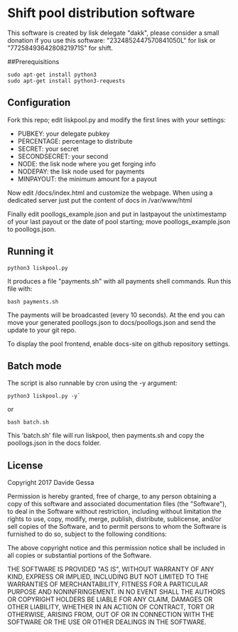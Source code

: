 # Shift pool distribution software
This software is created by lisk delegate "dakk", please consider a small donation if you
use this software: "2324852447570841050L" for lisk or "7725849364280821971S" for shift.

##Prerequisitions
```
sudo apt-get install python3
sudo apt-get install python3-requests
```
## Configuration
Fork this repo; edit liskpool.py and modify the first lines with your settings:

- PUBKEY: your delegate pubkey
- PERCENTAGE: percentage to distribute
- SECRET: your secret
- SECONDSECRET: your second
- NODE: the lisk node where you get forging info
- NODEPAY: the lisk node used for payments
- MINPAYOUT: the minimum amount for a payout

Now edit /docs/index.html and customize the webpage.
When using a dedicated server just put the content of docs in /var/www/html

Finally edit poollogs_example.json and put in lastpayout the unixtimestamp of your last payout or the
date of pool starting; move poollogs_example.json to poollogs.json.


## Running it

`python3 liskpool.py`

It produces a file "payments.sh" with all payments shell commands. Run this file with:

`bash payments.sh`

The payments will be broadcasted (every 10 seconds). At the end you can move your generated
poollogs.json to docs/poollogs.json and send the update to your git repo.

To display the pool frontend, enable docs-site on github repository settings.


## Batch mode

The script is also runnable by cron using the -y argument:

```
python3 liskpool.py -y`
```
or
```
bash batch.sh
```

This 'batch.sh' file will run liskpool, then payments.sh and copy the poollogs.json
in the docs folder.


## License
Copyright 2017 Davide Gessa

Permission is hereby granted, free of charge, to any person obtaining a copy of this software and associated documentation files (the "Software"), to deal in the Software without restriction, including without limitation the rights to use, copy, modify, merge, publish, distribute, sublicense, and/or sell copies of the Software, and to permit persons to whom the Software is furnished to do so, subject to the following conditions:

The above copyright notice and this permission notice shall be included in all copies or substantial portions of the Software.

THE SOFTWARE IS PROVIDED "AS IS", WITHOUT WARRANTY OF ANY KIND, EXPRESS OR IMPLIED, INCLUDING BUT NOT LIMITED TO THE WARRANTIES OF MERCHANTABILITY, FITNESS FOR A PARTICULAR PURPOSE AND NONINFRINGEMENT. IN NO EVENT SHALL THE AUTHORS OR COPYRIGHT HOLDERS BE LIABLE FOR ANY CLAIM, DAMAGES OR OTHER LIABILITY, WHETHER IN AN ACTION OF CONTRACT, TORT OR OTHERWISE, ARISING FROM, OUT OF OR IN CONNECTION WITH THE SOFTWARE OR THE USE OR OTHER DEALINGS IN THE SOFTWARE.

